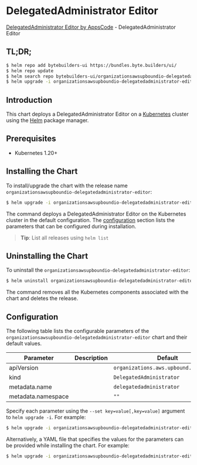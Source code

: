 # DelegatedAdministrator Editor

[DelegatedAdministrator Editor by AppsCode](https://byte.builders) - DelegatedAdministrator Editor

## TL;DR;

```bash
$ helm repo add bytebuilders-ui https://bundles.byte.builders/ui/
$ helm repo update
$ helm search repo bytebuilders-ui/organizationsawsupboundio-delegatedadministrator-editor --version=v0.4.18
$ helm upgrade -i organizationsawsupboundio-delegatedadministrator-editor bytebuilders-ui/organizationsawsupboundio-delegatedadministrator-editor -n default --create-namespace --version=v0.4.18
```

## Introduction

This chart deploys a DelegatedAdministrator Editor on a [Kubernetes](http://kubernetes.io) cluster using the [Helm](https://helm.sh) package manager.

## Prerequisites

- Kubernetes 1.20+

## Installing the Chart

To install/upgrade the chart with the release name `organizationsawsupboundio-delegatedadministrator-editor`:

```bash
$ helm upgrade -i organizationsawsupboundio-delegatedadministrator-editor bytebuilders-ui/organizationsawsupboundio-delegatedadministrator-editor -n default --create-namespace --version=v0.4.18
```

The command deploys a DelegatedAdministrator Editor on the Kubernetes cluster in the default configuration. The [configuration](#configuration) section lists the parameters that can be configured during installation.

> **Tip**: List all releases using `helm list`

## Uninstalling the Chart

To uninstall the `organizationsawsupboundio-delegatedadministrator-editor`:

```bash
$ helm uninstall organizationsawsupboundio-delegatedadministrator-editor -n default
```

The command removes all the Kubernetes components associated with the chart and deletes the release.

## Configuration

The following table lists the configurable parameters of the `organizationsawsupboundio-delegatedadministrator-editor` chart and their default values.

|     Parameter      | Description |                      Default                      |
|--------------------|-------------|---------------------------------------------------|
| apiVersion         |             | <code>organizations.aws.upbound.io/v1beta1</code> |
| kind               |             | <code>DelegatedAdministrator</code>               |
| metadata.name      |             | <code>delegatedadministrator</code>               |
| metadata.namespace |             | <code>""</code>                                   |


Specify each parameter using the `--set key=value[,key=value]` argument to `helm upgrade -i`. For example:

```bash
$ helm upgrade -i organizationsawsupboundio-delegatedadministrator-editor bytebuilders-ui/organizationsawsupboundio-delegatedadministrator-editor -n default --create-namespace --version=v0.4.18 --set apiVersion=organizations.aws.upbound.io/v1beta1
```

Alternatively, a YAML file that specifies the values for the parameters can be provided while
installing the chart. For example:

```bash
$ helm upgrade -i organizationsawsupboundio-delegatedadministrator-editor bytebuilders-ui/organizationsawsupboundio-delegatedadministrator-editor -n default --create-namespace --version=v0.4.18 --values values.yaml
```
